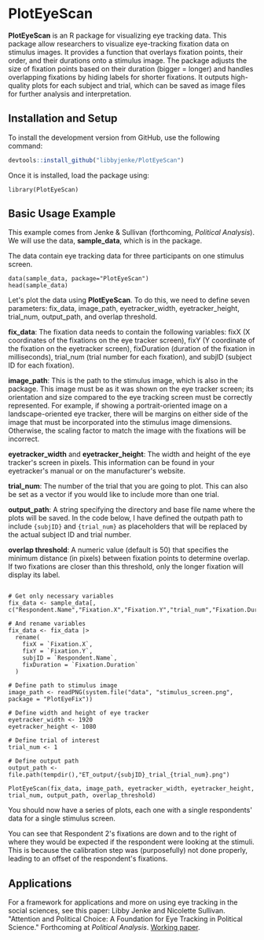 <h1>PlotEyeScan</h1>

<b>PlotEyeScan</b> is an R package for visualizing eye tracking data. This package allow researchers to visualize eye-tracking fixation data on stimulus images. It provides a function that overlays fixation points, their order, and their durations onto a stimulus image. The package adjusts the size of fixation points based on their duration (bigger = longer) and handles overlapping fixations by hiding labels for shorter fixations. It outputs high-quality plots for each subject and trial, which can be saved as image files for further analysis and interpretation.


<h2>Installation and Setup</h2>
To install the development version from GitHub, use the following command: 

```r
devtools::install_github("libbyjenke/PlotEyeScan")
```

Once it is installed, load the package using:
```{r setup}
library(PlotEyeScan)
```

<h2>Basic Usage Example</h2>

This example comes from Jenke & Sullivan (forthcoming, *Political Analysis*). We will use the data, **sample_data**, which is in the package.

The data contain eye tracking data for three participants on one stimulus screen. 

```{r loaddata}
data(sample_data, package="PlotEyeScan")
head(sample_data)
```

Let's plot the data using **PlotEyeScan**. To do this, we need to define seven parameters: fix_data, image_path, eyetracker_width, eyetracker_height, trial_num, output_path, and overlap threshold.

**fix_data**: The fixation data needs to contain the following variables: fixX (X coordinates of the fixations on the eye tracker screen), fixY (Y coordinate of the fixation on the eyetracker screen), fixDuration (duration of the fixation in milliseconds), trial_num (trial number for each fixation), and subjID (subject ID for each fixation).

**image_path**: This is the path to the stimulus image, which is also in the package. This image must be as it was shown on the eye tracker screen; its orientation and size compared to the eye tracking screen must be correctly represented. For example, if showing a portrait-oriented image on a landscape-oriented eye tracker, there will be margins on either side of the image that must be incorporated into the stimulus image dimensions. Otherwise, the scaling factor to match the image with the fixations will be incorrect.

**eyetracker_width** and **eyetracker_height**: The width and height of the eye tracker's screen in pixels. This information can be found in your eyetracker's manual or on the manufacturer's website.

**trial_num**: The number of the trial that you are going to plot. This can also be set as a vector if you would like to include more than one trial.

**output_path**: A string specifying the directory and base file name where the plots will be saved. In the code below, I have defined the outpath path to include `{subjID}` and `{trial_num}` as placeholders that will be replaced by the actual subject ID and trial number.

**overlap threshold**: A numeric value (default is 50) that specifies the minimum distance (in pixels) between fixation points to determine overlap. If two fixations are closer than this threshold, only the longer fixation will display its label.

```{r plot_fixations}

# Get only necessary variables 
fix_data <- sample_data[, c("Respondent.Name","Fixation.X","Fixation.Y","trial_num","Fixation.Duration")]

# And rename variables
fix_data <- fix_data |>
  rename(
    fixX = `Fixation.X`,
    fixY = `Fixation.Y`,
    subjID = `Respondent.Name`,
    fixDuration = `Fixation.Duration`
  )

# Define path to stimulus image
image_path <- readPNG(system.file("data", "stimulus_screen.png", package = "PlotEyeFix"))

# Define width and height of eye tracker
eyetracker_width <- 1920
eyetracker_height <- 1080

# Define trial of interest
trial_num <- 1

# Define output path
output_path <- file.path(tempdir(),"ET_output/{subjID}_trial_{trial_num}.png")

PlotEyeScan(fix_data, image_path, eyetracker_width, eyetracker_height, trial_num, output_path, overlap_threshold) 

```
You should now have a series of plots, each one with a single respondents' data for a single stimulus screen.

You can see that Respondent 2's fixations are down and to the right of where they would be expected if the respondent were looking at the stimuli. This is because the calibration step was (purposefully) not done properly, leading to an offset of the respondent's fixations.

## Applications
For a framework for applications and more on using eye tracking in the social sciences, see this paper:
Libby Jenke and Nicolette Sullivan. "Attention and Political Choice: A Foundation for Eye Tracking in Political Science." Forthcoming at *Political Analysis*. [Working paper](https://osf.io/preprints/socarxiv/ns48h).
